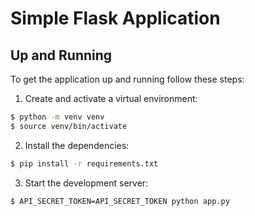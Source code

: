 # Simple Flask Application

## Up and Running

To get the application up and running follow these steps:

1. Create and activate a virtual environment:

```bash
$ python -m venv venv
$ source venv/bin/activate
```

2. Install the dependencies:

```bash
$ pip install -r requirements.txt
```

3. Start the development server:

```bash
$ API_SECRET_TOKEN=API_SECRET_TOKEN python app.py
```
